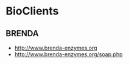 # BioClients

## BRENDA

* <http://www.brenda-enzymes.org>
* <http://www.brenda-enzymes.org/soap.php>

